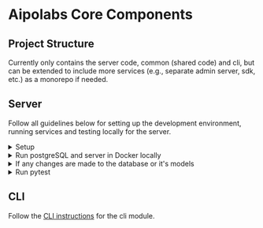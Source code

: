 # Aipolabs Core Components

## Project Structure
Currently only contains the server code, common (shared code) and cli,
but can be extended to include more services (e.g., separate admin server, sdk, etc.) as a monorepo if needed.

## Server
Follow all guidelines below for setting up the development environment, running services and testing locally for the server.


<details>
  <summary>Setup</summary>

  - Git clone the repo
  - Python ^3.12
  - Install `docker`
  - Install `poetry`
  - Activate virtual env: `poetry shell`
    - We use docker and docker compose to run components in a container, so using a virtual env is more for development purposes. (IDE, pytest, dev dependencies, etc.)
  - Install dependencies: `poetry install`
  - Set up `.env` file according to `.env.example`, it's for running locally and pytest only
  - Coding style
    - all the following tools are part of `pyproject.toml` dev dependencies, and are automatically installed when running `poetry install`
    - use `black` to format the code
    - use `flake8` to lint the code
    - use `mypy` to type check the code
    - use `isort` to sort the imports
    - use `pre-commit` to run the above tools as pre-commit hooks
  - Install `pre-commit` hooks: `pre-commit install`
  - Setup you preferred editor to use `Black` formatter
    - e.g., you might need to install `Black` formatter extension in VS Code, and configure the setting as below
      ```json
      {
        "editor.formatOnSave": true,
        "editor.defaultFormatter": "ms-python.black-formatter"
      }
      ```
</details>

<details>
  <summary>Run postgreSQL and server in Docker locally</summary>

  - Build server and start the database and server
    - `docker-compose up --build`
  - Set up the database (running in docker) with the latest migration 
    - `alembic upgrade head`
  - (Optional) Connect to the database using a GUI client like `DBeaver`
    - Parameters for the db connection can be found in the `.env` file
  - You can access the `Swagger UI` at `http://localhost:8000/v1/docs`
</details>

<details>
  <summary>If any changes are made to the database or it's models</summary>

  - You need to generate a new migration, which will generate a new file in `database/alembic/versions/`
  - First check if new upgrade operations detected: `alembic check`
  - If so, generate a new migration file: `alembic revision --autogenerate -m "<some message>"`
  - (If needed) Change the generated file in `database/alembic/versions/` to add the necessary changes (that are not auto-generated), e.g.,:
    - import `pgvector` library for `Vector` type
    - create and drop necessary indexes
    - create and drop vector extension
    - ...  
  - Apply the changes to the **local** database: `alembic upgrade head`
  - (If needed) you can undo the last change to the database: `alembic downgrade -1`
  - Test the changes by `pytest` and local end to end tests
</details>

<details>
  <summary>Run pytest</summary>

  - Make sure a local db is running by `docker-compose up db` (no need to run `server` for `pytest`)
    - The `db_init` container will run `alembic upgrade head` to apply the latest migrations to the database
  - Run tests
    - `pytest -vv -s`
</details>


## CLI
Follow the [CLI instructions](aipolabs/cli/README.md) for the cli module.
